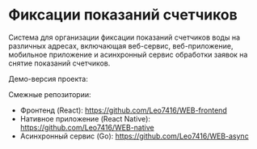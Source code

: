 # Фиксации показаний счетчиков

Система для организации фиксации показаний счетчиков воды на различных адресах, включающая веб-сервис, веб-приложение, мобильное приложение и асинхронный сервис обработки заявок на снятие показаний счетчиков.

Демо-версия проекта: 

Смежные репозитории:
* Фронтенд (React): https://github.com/Leo7416/WEB-frontend
* Нативное приложение (React Native): https://github.com/Leo7416/WEB-native
* Асинхронный сервис (Go): https://github.com/Leo7416/WEB-async
